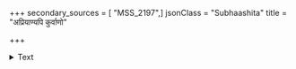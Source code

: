 +++
secondary_sources = [ "MSS_2197",]
jsonClass = "Subhaashita"
title = "अप्रियाण्यपि कुर्वाणो"

+++

<details><summary>Text</summary>

अप्रियाण्यपि कुर्वाणो निष्ठुराण्यपि च ब्रुवन्।  
चेतः प्रह्लादयत्येव सर्वावस्थासु वल्लभः॥
</details>
